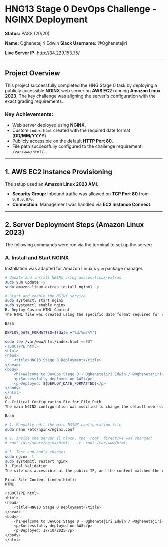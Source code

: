 # HNG13 Stage 0 DevOps Challenge - NGINX Deployment

**Status:** PASS (20/20)

**Name:** Oghenetejiri Edwin
**Slack Username:** @Oghenetejiri

**Live Server IP:** http://34.229.153.75/

---

## Project Overview

This project successfully completed the HNG Stage 0 task by deploying a publicly accessible **NGINX** web server on **AWS EC2** running **Amazon Linux 2023**. The key challenge was aligning the server's configuration with the exact grading requirements.

### Key Achievements:

* Web server deployed using **NGINX**.
* Custom `index.html` created with the required date format (**DD/MM/YYYY**).
* Publicly accessible on the default **HTTP Port 80**.
* File path successfully configured to the challenge requirement: `/var/www/html/`.

---

## 1. AWS EC2 Instance Provisioning

The setup used an **Amazon Linux 2023 AMI**.

* **Security Group:** Inbound traffic was allowed on **TCP Port 80** from `0.0.0.0/0`.
* **Connection:** Management was handled via **EC2 Instance Connect**.

---

## 2. Server Deployment Steps (Amazon Linux 2023)

The following commands were run via the terminal to set up the server:

### A. Install and Start NGINX

Installation was adapted for Amazon Linux's `yum` package manager.

```bash
# Update and install NGINX using amazon-linux-extras
sudo yum update -y
sudo amazon-linux-extras install nginx1 -y

# Start and enable the NGINX service
sudo systemctl start nginx
sudo systemctl enable nginx
B. Deploy Custom HTML Content
The HTML file was created using the specific date format required for validation.

Bash

DEPLOY_DATE_FORMATTED=$(date +"%d/%m/%Y")

sudo tee /var/www/html/index.html <<EOT
<!DOCTYPE html>
<html>
<head>
    <title>HNG13 Stage 0 Deployment</title>
</head>
<body>
    <h1>Welcome to DevOps Stage 0 - Oghenetejiri Edwin / @Oghenetejiri</h1>
    <p>Successfully deployed on AWS</p>
    <p>Deployed: ${DEPLOY_DATE_FORMATTED}</p>
</body>
</html>
EOT
C. Critical Configuration Fix for File Path
The main NGINX configuration was modified to change the default web root path.

Bash

# 1. Manually edit the main NGINX configuration file
sudo nano /etc/nginx/nginx.conf 

# 2. Inside the server {} block, the 'root' directive was changed:
# root /usr/share/nginx/html;  -->  root /var/www/html;

# 3. Test and apply changes
sudo nginx -t
sudo systemctl restart nginx
3. Final Validation
The site was accessible at the public IP, and the content matched the requirements for a 20/20 PASS.

Final Site Content (index.html):
HTML

<!DOCTYPE html>
<html>
<head>
    <title>HNG13 Stage 0 Deployment</title>
</head>
<body>
    <h1>Welcome to DevOps Stage 0 - Oghenetejiri Edwin / @Oghenetejiri</h1>
    <p>Successfully deployed on AWS</p>
    <p>Deployed: 17/10/2025</p>
</body>
</html>

